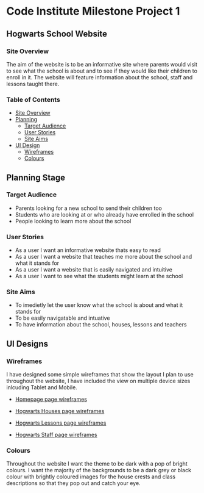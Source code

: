# Code Institute Milestone Project 1
## Hogwarts School Website
### Site Overview
The aim of the website is to be an informative site where parents would visit to see what the school is about and to see if they would like their children to enroll in it. The website will feature information about the school, staff and lessons taught there.  

### Table of Contents
- [Site Overview](#Site-Overview)
- [Planning](#Planning-Stage)
    - [Target Audience](#Target-Audience)
    - [User Stories](#User-Stories)
    - [Site Aims](#Site-Aims)
- [UI Design](#UI-Design)
    - [Wireframes](#Wireframes)
    - [Colours](#Colours)

## Planning Stage
### Target Audience
- Parents looking for a new school to send their children too
- Students who are looking at or who already have enrolled in the school
- People looking to learn more about the school

### User Stories
- As a user I want an informative website thats easy to read
- As a user I want a website that teaches me more about the school and what it stands for
- As a user I want a website that is easily navigated and intuitive
- As a user I want to see what the students might learn at the school

### Site Aims

- To imedietly let the user know what the school is about and what it stands for
- To be easily navigatable and intuative
- To have information about the school, houses, lessons and teachers

## UI Designs
### Wireframes
I have designed some simple wireframes that show the layout I plan to use throughout the website, I have included the view on multiple device sizes inlcuding Tablet and Mobile.

- [Homepage page wireframes](https://github.com/Claire221/Code-Institute-Milestone-Project-1/blob/main/wireframes/homepage.png)

- [Hogwarts Houses page wireframes](https://github.com/Claire221/Code-Institute-Milestone-Project-1/blob/main/wireframes/housespage.png)

- [Hogwarts Lessons page wireframes](https://github.com/Claire221/Code-Institute-Milestone-Project-1/blob/main/wireframes/lessonpage.png)

- [Hogwarts Staff page wireframes](https://github.com/Claire221/Code-Institute-Milestone-Project-1/blob/main/wireframes/teacherspage.png)

### Colours 
Throughout the website I want the theme to be dark with a pop of bright colours. I want the majority of the backgrounds to be a dark grey or black colour with brightly coloured images for the house crests and class descriptions so that they pop out and catch your eye.

